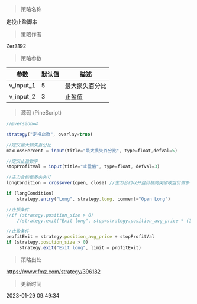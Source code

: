 
> 策略名称

定投止盈脚本

> 策略作者

Zer3192



> 策略参数



|参数|默认值|描述|
|----|----|----|
|v_input_1|5|最大损失百分比|
|v_input_2|3|止盈值|


> 源码 (PineScript)

``` javascript
//@version=4

strategy("定投止盈", overlay=true)

//定义最大损失百分比
maxLossPercent = input(title="最大损失百分比", type=float,defval=5)

//定义止盈数字
stopProfitVal = input(title="止盈值", type=float, defval=3) 

//主力合约做多头头寸
longCondition = crossover(open, close) //主力合约以开盘价横向突破收盘价做多

if (longCondition)
    strategy.entry("Long", strategy.long, comment="Open Long") 

//止损条件
//if (strategy.position_size > 0)  
    //strategy.exit("Exit long", stop=strategy.position_avg_price * (1 - maxLossPercent/100)) 

//止盈条件
profitExit = strategy.position_avg_price + stopProfitVal
if (strategy.position_size > 0)
     strategy.exit("Exit long", limit = profitExit)

```

> 策略出处

https://www.fmz.com/strategy/396182

> 更新时间

2023-01-29 09:49:34
